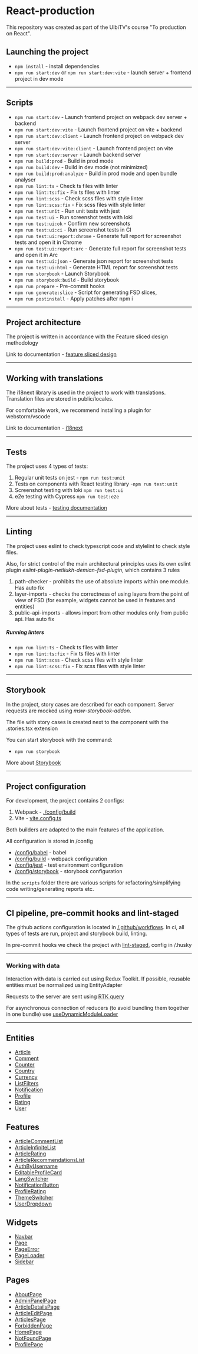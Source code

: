 # React-production

This repository was created as part of the UlbiTV's course "To production on React".

## Launching the project

- `npm install` - install dependencies
- `npm run start:dev` or `npm run start:dev:vite` - launch server + frontend project in dev mode

----

## Scripts

- `npm run start:dev` - Launch frontend project on webpack dev server + backend
- `npm run start:dev:vite` - Launch frontend project on vite + backend
- `npm run start:dev:client` - Launch frontend project on webpack dev server
- `npm run start:dev:vite:client` - Launch frontend project on vite
- `npm run start:dev:server` - Launch backend server
- `npm run build:prod` - Build in prod mode
- `npm run build:dev` - Build in dev mode (not minimized)
- `npm run build:prod:analyze` - Build in prod mode and open bundle analyser
- `npm run lint:ts` - Check ts files with linter
- `npm run lint:ts:fix` - Fix ts files with linter
- `npm run lint:scss` - Check scss files with style linter
- `npm run lint:scss:fix` - Fix scss files with style linter
- `npm run test:unit` - Run unit tests with jest
- `npm run test:ui` - Run screenshot tests with loki
- `npm run test:ui:ok` - Confirm new screenshots
- `npm run test:ui:ci` - Run screenshot tests in CI
- `npm run test:ui:report:chrome` - Generate full report for screenshot tests and open it in Chrome
- `npm run test:ui:report:arc` - Generate full report for screenshot tests and open it in Arc
- `npm run test:ui:json` - Generate json report for screenshot tests
- `npm run test:ui:html` - Generate HTML report for screenshot tests
- `npm run storybook` - Launch Storybook
- `npm run storybook:build` - Build storybook
- `npm run prepare` - Pre-commit hooks
- `npm run generate:slice` - Script for generating FSD slices,
- `npm run postinstall` - Apply patches after npm i

----

## Project architecture

The project is written in accordance with the Feature sliced design methodology

Link to documentation - [feature sliced design](https://feature-sliced.design/docs/get-started/tutorial)

----

## Working with translations

The i18next library is used in the project to work with translations.
Translation files are stored in public/locales.

For comfortable work, we recommend installing a plugin for webstorm/vscode

Link to documentation - [i18next](https://react.i18next.com/)

----

## Tests

The project uses 4 types of tests:
1) Regular unit tests on jest - `npm run test:unit`
2) Tests on components with React testing library -`npm run test:unit`
3) Screenshot testing with loki `npm run test:ui`
4) e2e testing with Cypress `npm run test:e2e`

More about tests - [testing documentation](./docs/tests.md)

----

## Linting

The project uses eslint to check typescript code and stylelint to check style files.

Also, for strict control of the main architectural principles
uses its own eslint plugin *eslint-plugin-netliukh-demian-fsd-plugin*,
which contains 3 rules
1) path-checker - prohibits the use of absolute imports within one module. Has auto fix
2) layer-imports - checks the correctness of using layers from the point of view of FSD
   (for example, widgets cannot be used in features and entities)
3) public-api-imports - allows import from other modules only from public api. Has auto fix

##### Running linters
- `npm run lint:ts` - Check ts files with linter
- `npm run lint:ts:fix` - Fix ts files with linter
- `npm run lint:scss` - Check scss files with style linter
- `npm run lint:scss:fix` - Fix scss files with style linter

----

## Storybook

In the project, story cases are described for each component.
Server requests are mocked using *msw-storybook-addon*.

The file with story cases is created next to the component with the .stories.tsx extension

You can start storybook with the command:
- `npm run storybook`

More about [Storybook](./docs/storybook.md)

----

## Project configuration

For development, the project contains 2 configs:
1. Webpack - [./config/build](./config/build)
2. Vite - [vite.config.ts](./vite.config.ts)

Both builders are adapted to the main features of the application.

All configuration is stored in /config
- [/config/babel](./config/babel) - babel
- [/config/build](./config/build) - webpack configuration
- [/config/jest](./config/jest) - test environment configuration
- [/config/storybook](./config/storybook) - storybook configuration

In the `scripts` folder there are various scripts for refactoring/simplifying code writing/generating reports etc.

----

## CI pipeline, pre-commit hooks and lint-staged

The github actions configuration is located in [/.github/workflows](./.github/workflows).
In ci, all types of tests are run, project and storybook build, linting.

In pre-commit hooks we check the project with [lint-staged](https://github.com/okonet/lint-staged), config in /.husky

----

### Working with data

Interaction with data is carried out using Redux Toolkit.
If possible, reusable entities must be normalized using EntityAdapter

Requests to the server are sent using [RTK query](./src/shared/api/rtkApi.ts)

For asynchronous connection of reducers (to avoid bundling them together in one bundle) use
[useDynamicModuleLoader](./src/shared/lib/hooks/useDynamicModuleLoader/useDynamicModuleLoader.ts)

----

## Entities

- [Article](./src/entities/Article)
- [Comment](./src/entities/Comment)
- [Counter](./src/entities/Counter)
- [Country](./src/entities/Country)
- [Currency](./src/entities/Currency)
- [ListFilters](./src/entities/ListFilters)
- [Notification](./src/entities/Notification)
- [Profile](./src/entities/Profile)
- [Rating](./src/entities/Rating)
- [User](./src/entities/User)

## Features

- [ArticleCommentList](./src/features/ArticleCommentList)
- [ArticleInfiniteList](./src/features/ArticleInfiniteList)
- [ArticleRating](./src/features/ArticleRating)
- [ArticleRecommendationsList](./src/features/ArticleRecommendationsList)
- [AuthByUsername](./src/features/AuthByUsername)
- [EditableProfileCard](./src/features/EditableProfileCard)
- [LangSwitcher](./src/features/LangSwitcher)
- [NotificationButton](./src/features/NotificationButton)
- [ProfileRating](./src/features/ProfileRating)
- [ThemeSwitcher](./src/features/ThemeSwitcher)
- [UserDropdown](./src/features/UserDropdown)

## Widgets
- [Navbar](./src/widgets/Navbar)
- [Page](./src/widgets/Page)
- [PageError](./src/widgets/PageError)
- [PageLoader](./src/widgets/PageLoader)
- [Sidebar](./src/widgets/Sidebar)

## Pages
- [AboutPage](./src/pages/AboutPage)
- [AdminPanelPage](./src/pages/AdminPanelPage)
- [ArticleDetailsPage](./src/pages/ArticleDetailsPage)
- [ArticleEditPage](./src/pages/ArticleEditPage)
- [ArticlesPage](./src/pages/ArticlesPage)
- [ForbiddenPage](./src/pages/ForbiddenPage)
- [HomePage](./src/pages/HomePage)
- [NotFoundPage](./src/pages/NotFoundPage)
- [ProfilePage](./src/pages/ProfilePage)
